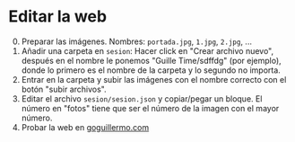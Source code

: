 # Editar la web

0. Preparar las imágenes. Nombres: `portada.jpg`, `1.jpg`, `2.jpg`, ...
1. Añadir una carpeta en `sesion`: Hacer click en "Crear archivo nuevo", después en el nombre le ponemos "Guille Time/sdffdg" (por ejemplo), donde lo primero es el nombre de la carpeta y lo segundo no importa.
2. Entrar en la carpeta y subir las imágenes con el nombre correcto con el botón "subir archivos".
3. Editar el archivo `sesion/sesion.json` y copiar/pegar un bloque. El número en "fotos" tiene que ser el número de la imagen con el mayor número.
4. Probar la web en [goguillermo.com](https://goguillermo.com/)
